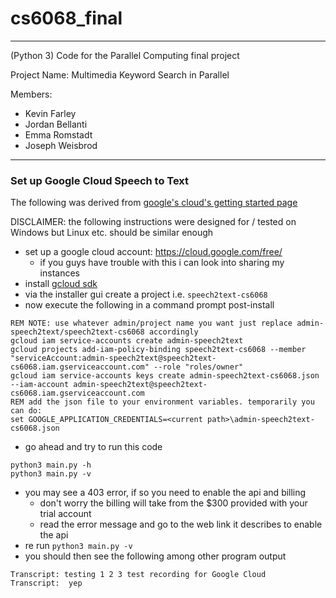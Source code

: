 # cs6068_final
____
(Python 3) Code for the Parallel Computing final project

Project Name: Multimedia Keyword Search in Parallel

Members: 

- Kevin Farley
- Jordan Bellanti
- Emma Romstadt
- Joseph Weisbrod

____
### Set up Google Cloud Speech to Text
The following was derived from [google's cloud's getting started page](https://cloud.google.com/speech-to-text/docs/reference/libraries#client-libraries-install-python)

DISCLAIMER: the following instructions were designed for / tested on Windows but Linux etc. should be similar enough

- set up a google cloud account: https://cloud.google.com/free/
  - if you guys have trouble with this i can look into sharing my instances
- install [gcloud sdk](https://cloud.google.com/sdk/)
- via the installer gui create a project i.e. `speech2text-cs6068`
- now execute the following in a command prompt post-install
```batch
REM NOTE: use whatever admin/project name you want just replace admin-speech2text/speech2text-cs6068 accordingly
gcloud iam service-accounts create admin-speech2text
gcloud projects add-iam-policy-binding speech2text-cs6068 --member "serviceAccount:admin-speech2text@speech2text-cs6068.iam.gserviceaccount.com" --role "roles/owner"
gcloud iam service-accounts keys create admin-speech2text-cs6068.json --iam-account admin-speech2text@speech2text-cs6068.iam.gserviceaccount.com
REM add the json file to your environment variables. temporarily you can do:
set GOOGLE_APPLICATION_CREDENTIALS=<current path>\admin-speech2text-cs6068.json
```
- go ahead and try to run this code 
```batch
python3 main.py -h
python3 main.py -v
```
- you may see a 403 error, if so you need to enable the api and billing
  - don't worry the billing will take from the $300 provided with your trial account
  - read the error message and go to the web link it describes to enable the api
- re run `python3 main.py -v`
- you should then see the following among other program output
```
Transcript: testing 1 2 3 test recording for Google Cloud
Transcript:  yep
```
